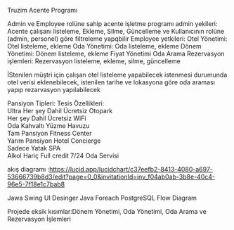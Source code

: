 Truzim Acente Programı

Admin ve Employee rolüne sahip acente işletme programı
admin yekileri:
Acente çalışanı listeleme,
Ekleme,
Silme,
Güncelleme ve
Kullanıcının rolüne (admin, personel) göre filtreleme yapqbilir
Employee yetkileri:
Otel Yönetimi: Otel listeleme, ekleme
Oda Yönetimi: Oda listeleme, ekleme
Dönem Yönetimi: Dönem listeleme, ekleme
Fiyat Yönetimi
Oda Arama
Rezervasyon işlemleri: Rezervasyon listeleme, ekleme, silme, güncelleme

İStenilen müştri için çalışan otel listeleme yapabilecek istenmesi durumunda otel verisi eklenebilecek,
istenilen tarihe ve lokasyona göre oda araması yapıp rezarvasyon yapılabilecek



Pansiyon Tipleri:                    Tesis Özellikleri:                      
Ultra Her şey Dahil                 Ücretsiz Otopark                    
Her şey Dahil                       Ücretsiz WiFi                   
Oda Kahvaltı                        Yüzme Havuzu                        
Tam Pansiyon                        Fitness Center                  
Yarım Pansiyon                      Hotel Concierge                  
Sadece Yatak                        SPA                             
Alkol Hariç Full credit             7/24 Oda Servisi                



akış diagramı :https://lucid.app/lucidchart/c37eefb2-8413-4080-a697-53666739b8d3/edit?page=0_0&invitationId=inv_f04ab0ab-3b8e-40c4-96e5-7f18e1c7bab8

Jawa Swing UI Desinger
Java Foreach
PostgreSQL
Flow Diagram


Projede eksik kısımlar:Dönem Yönetimi, Oda Yönetimi, Oda Arama ve Rezervasyon İşlemleri
